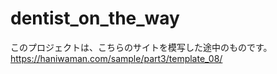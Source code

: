 # dentist_on_the_way

このプロジェクトは、こちらのサイトを模写した途中のものです。
https://haniwaman.com/sample/part3/template_08/
